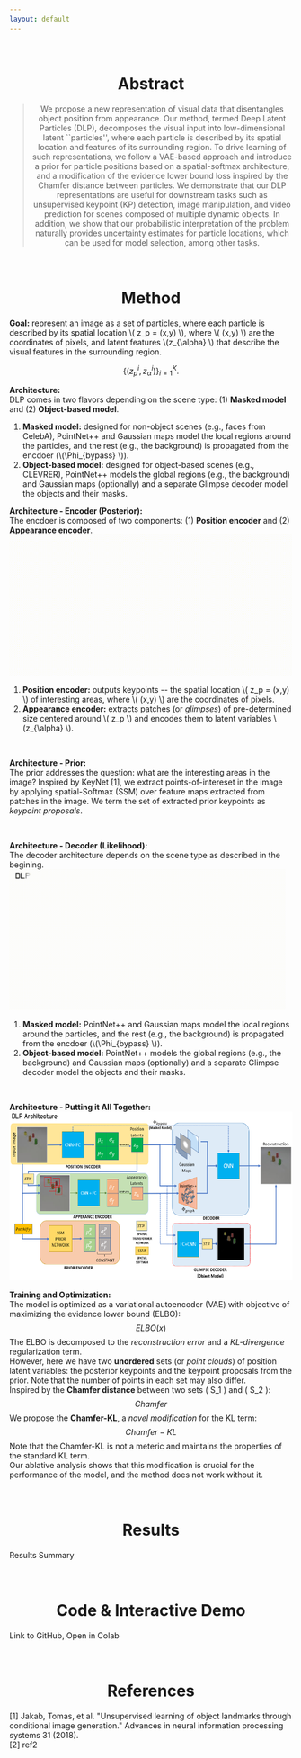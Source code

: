 ```yaml
---
layout: default
---
```

<style>
div.mw {
  max-width: 1000px;
  margin: auto;
}
</style>

<h1 align="center">
  <br>
Abstract
  <br>
</h1>
<div class="mw">
<blockquote style="text-align: center;">
        We propose a new representation of visual data that disentangles object position from appearance. Our method, termed Deep Latent Particles (DLP), decomposes the visual input into low-dimensional latent ``particles'', where each particle is described by its spatial location and features of its surrounding region.
         To drive learning of such representations, we follow a VAE-based approach and introduce a prior for particle positions based on a spatial-softmax architecture, and a modification of the evidence lower bound loss inspired by the Chamfer distance between particles. 
         We demonstrate that our DLP representations are useful for downstream tasks such as unsupervised keypoint (KP) detection, image manipulation, and video prediction for scenes composed of multiple dynamic objects. In addition, we show that our probabilistic interpretation of the problem naturally provides uncertainty estimates for particle locations, which can be used for model selection, among other tasks.
</blockquote>
</div>

<h1 align="center">
  <br>
Method
  <br>
</h1>

<div class="mw">
<b>Goal:</b> represent an image as a set of particles, where each particle is described by its spatial location \( z_p = (x,y) \), where \( (x,y) \) are the coordinates of pixels, and latent features \(z_{\alpha} \) that describe the visual features in the surrounding region. 

$$ \{(z_p^i, z_{\alpha}^i)\}_{i=1}^{K}. $$

<b>Architecture:</b> 
<br>
DLP comes in two flavors depending on the scene type: (1) <b>Masked model</b> and (2) <b>Object-based model</b>.

<ol>
  <li><b>Masked model:</b> designed for non-object scenes (e.g., faces from CelebA), PointNet++ and Gaussian maps model the local regions around the particles, and the rest (e.g., the background) is propagated from the encdoer (\(\Phi_{bypass} \)).</li>
  <li><b>Object-based model:</b> designed for object-based scenes (e.g., CLEVRER), PointNet++ models the global regions (e.g., the background) and Gaussian maps (optionally) and a separate Glimpse decoder model the objects and their masks.</li>
</ol>

<b>Architecture - Encoder (Posterior):</b>
<br>
The encdoer is composed of two components: (1) <b>Position encoder</b> and (2) <b>Appearance encoder</b>.
<br>
<img src="https://raw.githubusercontent.com/taldatech/deep-latent-particles-web/main/assets/dlp_encoder.gif" style="height:250px">

<ol>
  <li><b>Position encoder:</b> outputs keypoints -- the spatial location \( z_p = (x,y) \) of interesting areas, where \( (x,y) \) are the coordinates of pixels.</li>
  <li><b>Appearance encoder:</b> extracts patches (or <i>glimpses</i>) of pre-determined size centered around \( z_p \) and encodes them to latent variables \(z_{\alpha} \).</li>
</ol>

<br>

<b>Architecture - Prior:</b>
<br>
The prior addresses the question: what are the interesting areas in the image? Inspired by KeyNet [1], we extract points-of-intereset in the image by applying spatial-Softmax (SSM) over feature maps extracted from patches in the image. 
We term the set of extracted prior keypoints as <i>keypoint proposals</i>. 

<br>

<b>Architecture - Decoder (Likelihood):</b>
<br>
The decoder architecture depends on the scene type as described in the begining.
<br>
<img src="https://raw.githubusercontent.com/taldatech/deep-latent-particles-web/main/assets/dlp_decoder.gif" style="height:250px">
<ol>
  <li><b>Masked model:</b> PointNet++ and Gaussian maps model the local regions around the particles, and the rest (e.g., the background) is propagated from the encdoer (\(\Phi_{bypass} \)).</li>
  <li><b>Object-based model:</b> PointNet++ models the global regions (e.g., the background) and Gaussian maps (optionally) and a separate Glimpse decoder model the objects and their masks.</li>
</ol>
<br>

<b>Architecture - Putting it All Together:</b>
<br>
<img src="https://raw.githubusercontent.com/taldatech/deep-latent-particles-web/main/assets/dlp_arch_all.PNG" style="height:300px">
<br>

<b>Training and Optimization:</b>
<br>
The model is optimized as a variational autoencoder (VAE) with objective of maximizing the evidence lower bound (ELBO):
$$ ELBO(x)$$
The ELBO is decomposed to the <i>reconstruction error</i> and a <i>KL-divergence</i> regularization term.
<br>
However, here we have two <b>unordered</b> sets (or <i>point clouds</i>) of position latent variables: the posterior keypoints and the keypoint proposals from the prior. Note that the number of points in each set may also differ.
<br>
Inspired by the <b>Chamfer distance</b> between two sets \( S_1 \) and \( S_2 \):
$$ Chamfer $$
We propose the <b>Chamfer-KL</b>, a <i>novel modification</i> for the KL term:
$$Chamfer-KL $$
Note that the Chamfer-KL is not a meteric and maintains the properties of the standard KL term.
<br>
Our ablative analysis shows that this modification is crucial for the performance of the model, and the method does not work without it.

</div>

<h1 align="center">
  <br>
Results
  <br>
</h1>

<div class="mw">
Results Summary
</div>


<h1 align="center">
  <br>
Code & Interactive Demo
  <br>
</h1>

<div class="mw">
Link to GitHub, Open in Colab
</div>

<h1 align="center">
  <br>
References
  <br>
</h1>

<div class="mw">
[1] Jakab, Tomas, et al. "Unsupervised learning of object landmarks through conditional image generation." Advances in neural information processing systems 31 (2018).
<br>
[2] ref2
</div>

